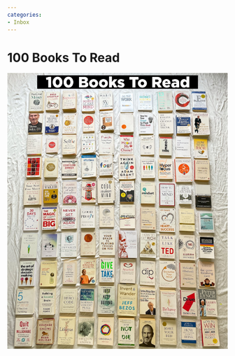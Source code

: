 ```yaml
---
categories:
- Inbox
---
```

# 100 Books To Read

![](../files/3ffcc61c-c9cb-4958-8de5-ac2002daa7ce.jpg)